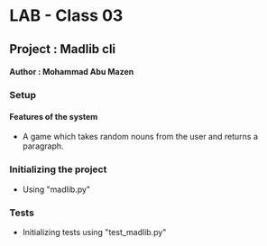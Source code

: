 # LAB - Class 03 
## Project : Madlib cli
#### Author : Mohammad Abu Mazen

### Setup
#### Features of the system
- A game which takes random nouns from the user and returns a paragraph.

### Initializing the project

- Using "madlib.py"


### Tests
- Initializing tests using "test_madlib.py"